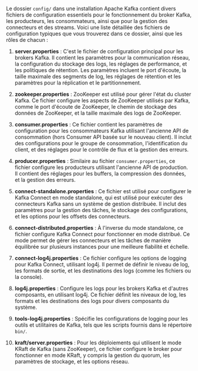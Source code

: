 Le dossier `config/` dans une installation Apache Kafka contient divers fichiers de configuration essentiels pour le fonctionnement du broker Kafka, les producteurs, les consommateurs, ainsi que pour la gestion des connecteurs et des streams. Voici une liste détaillée des fichiers de configuration typiques que vous trouverez dans ce dossier, ainsi que les rôles de chacun :

1. **server.properties** : C'est le fichier de configuration principal pour les brokers Kafka. Il contient les paramètres pour la communication réseau, la configuration du stockage des logs, les réglages de performance, et les politiques de rétention. Les paramètres incluent le port d'écoute, la taille maximale des segments de log, les réglages de rétention et les paramètres pour la réplication et le partitionnement.

2. **zookeeper.properties** : ZooKeeper est utilisé pour gérer l'état du cluster Kafka. Ce fichier configure les aspects de ZooKeeper utilisés par Kafka, comme le port d'écoute de ZooKeeper, le chemin de stockage des données de ZooKeeper, et la taille maximale des logs de ZooKeeper.

3. **consumer.properties** : Ce fichier contient les paramètres de configuration pour les consommateurs Kafka utilisant l'ancienne API de consommation (hors Consumer API basée sur le nouveau client). Il inclut des configurations pour le groupe de consommation, l'identification du client, et des réglages pour le contrôle de flux et la gestion des erreurs.

4. **producer.properties** : Similaire au fichier `consumer.properties`, ce fichier configure les producteurs utilisant l'ancienne API de production. Il contient des réglages pour les buffers, la compression des données, et la gestion des erreurs.

5. **connect-standalone.properties** : Ce fichier est utilisé pour configurer le Kafka Connect en mode standalone, qui est utilisé pour exécuter des connecteurs Kafka sans un système de gestion distribuée. Il inclut des paramètres pour la gestion des tâches, le stockage des configurations, et les options pour les offsets des connecteurs.

6. **connect-distributed.properties** : À l'inverse du mode standalone, ce fichier configure Kafka Connect pour fonctionner en mode distribué. Ce mode permet de gérer les connecteurs et les tâches de manière équilibrée sur plusieurs instances pour une meilleure fiabilité et échelle.

7. **connect-log4j.properties** : Ce fichier configure les options de logging pour Kafka Connect, utilisant log4j. Il permet de définir le niveau de log, les formats de sortie, et les destinations des logs (comme les fichiers ou la console).

8. **log4j.properties** : Configure les logs pour les brokers Kafka et d'autres composants, en utilisant log4j. Ce fichier définit les niveaux de log, les formats et les destinations des logs pour divers composants du système.

9. **tools-log4j.properties** : Spécifie les configurations de logging pour les outils et utilitaires de Kafka, tels que les scripts fournis dans le répertoire `bin/`.

10. **kraft/server.properties** : Pour les déploiements qui utilisent le mode KRaft de Kafka (sans ZooKeeper), ce fichier configure le broker pour fonctionner en mode KRaft, y compris la gestion du quorum, les paramètres de stockage, et les options réseau.

